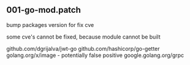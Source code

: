 ## 001-go-mod.patch

bump packages version for fix cve

some cve's cannot be fixed, because module cannot be built

github.com/dgrijalva/jwt-go
github.com/hashicorp/go-getter
golang.org/x/image - potentially false positive
google.golang.org/grpc
  
